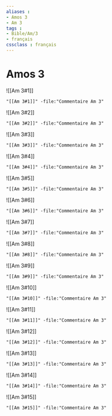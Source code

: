 ```yaml
---
aliases : 
- Amos 3
- Am 3
tags : 
- Bible/Am/3
- français
cssclass : français
---
```


# Amos 3

![[Am 3#1]]

```query
"[[Am 3#1]]" -file:"Commentaire Am 3"
```

![[Am 3#2]]

```query
"[[Am 3#2]]" -file:"Commentaire Am 3"
```

![[Am 3#3]]

```query
"[[Am 3#3]]" -file:"Commentaire Am 3"
```

![[Am 3#4]]

```query
"[[Am 3#4]]" -file:"Commentaire Am 3"
```

![[Am 3#5]]

```query
"[[Am 3#5]]" -file:"Commentaire Am 3"
```

![[Am 3#6]]

```query
"[[Am 3#6]]" -file:"Commentaire Am 3"
```

![[Am 3#7]]

```query
"[[Am 3#7]]" -file:"Commentaire Am 3"
```

![[Am 3#8]]

```query
"[[Am 3#8]]" -file:"Commentaire Am 3"
```

![[Am 3#9]]

```query
"[[Am 3#9]]" -file:"Commentaire Am 3"
```

![[Am 3#10]]

```query
"[[Am 3#10]]" -file:"Commentaire Am 3"
```

![[Am 3#11]]

```query
"[[Am 3#11]]" -file:"Commentaire Am 3"
```

![[Am 3#12]]

```query
"[[Am 3#12]]" -file:"Commentaire Am 3"
```

![[Am 3#13]]

```query
"[[Am 3#13]]" -file:"Commentaire Am 3"
```

![[Am 3#14]]

```query
"[[Am 3#14]]" -file:"Commentaire Am 3"
```

![[Am 3#15]]

```query
"[[Am 3#15]]" -file:"Commentaire Am 3"
```

